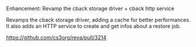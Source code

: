 Enhancement: Revamp the cback storage driver + cback http service

Revamps the cback storage driver, adding a cache for better
performances. It also adds an HTTP service to create and get infos
about a restore job.

https://github.com/cs3org/reva/pull/3214